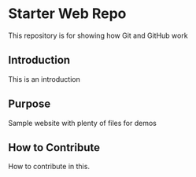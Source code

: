 # Starter Web Repo

This repository is for showing how Git and GitHub work

## Introduction
This is an introduction

## Purpose

Sample website with plenty of files for demos

## How to Contribute

How to contribute in this.